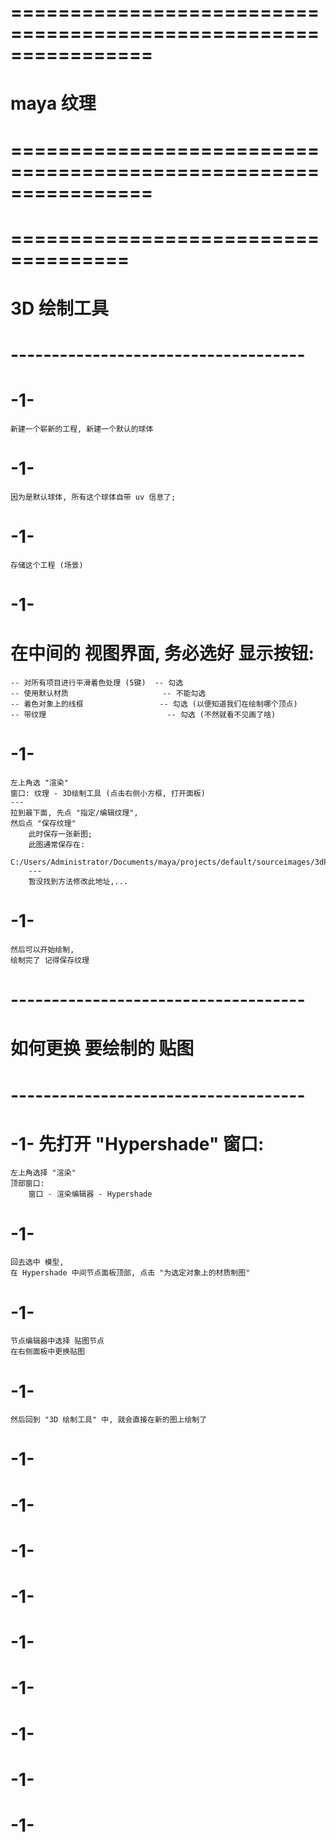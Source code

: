 # ================================================================ #
#                      maya 纹理
# ================================================================ #



# ==================================== #
#      3D 绘制工具
# ------------------------------------ #

# -1- 
    新建一个崭新的工程, 新建一个默认的球体

# -1- 
    因为是默认球体, 所有这个球体自带 uv 信息了;

# -1- 
    存储这个工程 (场景)

# -1- 
#    在中间的 视图界面, 务必选好 显示按钮:
    -- 对所有项目进行平滑着色处理 (5键)  -- 勾选
    -- 使用默认材质                     -- 不能勾选
    -- 着色对象上的线框                 -- 勾选 (以便知道我们在绘制哪个顶点)
    -- 带纹理                           -- 勾选 (不然就看不见画了啥)

# -1- 
    左上角选 "渲染"
    窗口: 纹理 - 3D绘制工具 (点击右侧小方框, 打开面板)
    ---
    拉到最下面, 先点 "指定/编辑纹理",  
    然后点 "保存纹理"
        此时保存一张新图;
        此图通常保存在:
        C:/Users/Administrator/Documents/maya/projects/default/sourceimages/3dPaintTextures/project_xxx/pSphereShape1_color.png
        ---
        暂没找到方法修改此地址,...

# -1- 
    然后可以开始绘制,  
    绘制完了 记得保存纹理


# ------------------------------------ #
#     如何更换 要绘制的 贴图
# ------------------------------------ #

# -1- 先打开 "Hypershade" 窗口:
    左上角选择 "渲染"
    顶部窗口:
        窗口 - 渲染编辑器 - Hypershade

# -1- 
    回去选中 模型,
    在 Hypershade 中间节点面板顶部, 点击 "为选定对象上的材质制图"

# -1- 
    节点编辑器中选择 贴图节点
    在右侧面板中更换贴图

# -1- 
    然后回到 "3D 绘制工具" 中, 就会直接在新的图上绘制了










# -1- 

# -1- 

# -1- 

# -1- 

# -1- 

# -1- 

# -1- 

# -1- 

# -1- 












































